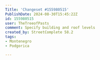 ```yaml
---
Title: 'Changeset #155980515'
PublishDate: 2024-08-30T15:45:22Z
id: 155980515
user: TheTreeofPasts
comment: Specify building and roof levels
created_by: StreetComplete 58.2
tags:
- Montenegro
- Podgorica

---
```

